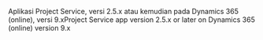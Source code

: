 <span data-ttu-id="9f939-101">Aplikasi Project Service, versi 2.5.x atau kemudian pada Dynamics 365 (online), versi 9.x</span><span class="sxs-lookup"><span data-stu-id="9f939-101">Project Service app version 2.5.x or later on Dynamics 365 (online) version 9.x</span></span>
